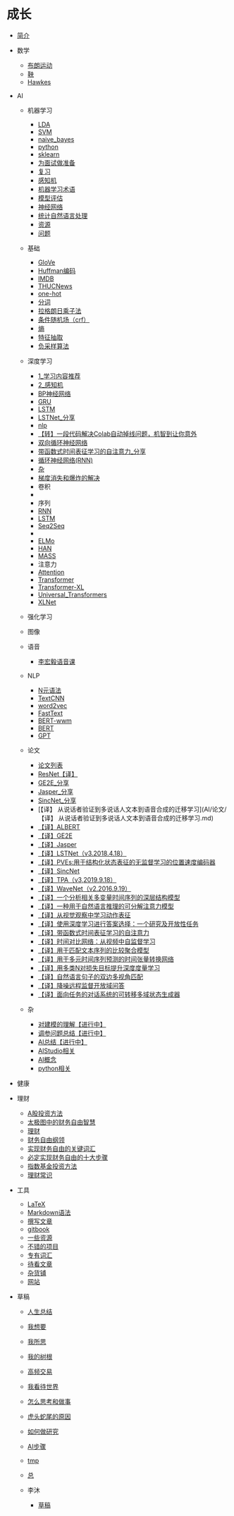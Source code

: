 
# 成长

* [简介](README.md)
* 数学
  * [布朗运动](数学/2021-12-21-布朗运动.md)
  * [鞅](数学/2021-12-22-鞅.md)
  * [Hawkes](数学/2022-03-10-Hawkes.md)
* AI
  * 机器学习
    * [LDA](AI/机器学习/LDA.md)
    * [SVM](AI/机器学习/SVM.md)
    * [naive_bayes](AI/机器学习/naive_bayes.md)
    * [python](AI/机器学习/python.md)
    * [sklearn](AI/机器学习/sklearn.md)
    * [为面试做准备](AI/机器学习/为面试做准备.md)
    * [复习](AI/机器学习/复习.md)
    * [感知机](AI/机器学习/感知机.md)
    * [机器学习术语](AI/机器学习/机器学习术语.md)
    * [模型评估](AI/机器学习/模型评估.md)
    * [神经网络](AI/机器学习/神经网络.md)
    * [统计自然语言处理](AI/机器学习/统计自然语言处理.md)
    * [资源](AI/机器学习/资源.md)
    * [问题](AI/机器学习/问题.md)
  * 基础
    * [GloVe](AI/基础/GloVe.md)
    * [Huffman编码](AI/基础/Huffman编码.md)
    * [IMDB](AI/基础/IMDB.md)
    * [THUCNews](AI/基础/THUCNews.md)
    * [one-hot](AI/基础/one-hot.md)
    * [分词](AI/基础/分词.md)
    * [拉格朗日乘子法](AI/基础/拉格朗日乘子法.md)
    * [条件随机场（crf）](AI/基础/条件随机场（crf）.md)
    * [熵](AI/基础/熵.md)
    * [特征抽取](AI/基础/特征抽取.md)
    * [负采样算法](AI/基础/负采样算法.md)
  * 深度学习
    * [1_学习内容推荐](AI/深度学习/1_学习内容推荐.md)
    * [2_感知机](AI/深度学习/2_感知机.md)
    * [BP神经网络](AI/深度学习/BP神经网络.md)
    * [GRU](AI/深度学习/GRU.md)
    * [LSTM](AI/深度学习/LSTM.md)
    * [LSTNet_分享](AI/深度学习/LSTNet_分享.md)
    * [nlp](AI/深度学习/nlp.md)
    * [【转】一段代码解决Colab自动掉线问题，机智到让你意外](AI/深度学习/【转】一段代码解决Colab自动掉线问题，机智到让你意外.md)
    * [双向循环神经网络](AI/深度学习/双向循环神经网络.md)
    * [带函数式时间表征学习的自注意力_分享](AI/深度学习/带函数式时间表征学习的自注意力_分享.md)
    * [循环神经网络(RNN)](AI/深度学习/循环神经网络(RNN).md)
    * [杂](AI/深度学习/杂.md)
    * [梯度消失和爆炸的解决](AI/深度学习/梯度消失和爆炸的解决.md)
    * 卷积
    * 
    * 序列
    * [RNN](AI/模型/RNN.md)
    * [LSTM](AI/模型/LSTM.md)
    * [Seq2Seq](AI/模型/Seq2Seq.md)
    * 
    * [ELMo](AI/模型/ELMo.md)
    * [HAN](AI/模型/HAN.md)
    * [MASS](AI/模型/MASS.md)
    * 注意力
    * [Attention](AI/模型/Attention.md)
    * [Transformer](AI/模型/Transformer.md)
    * [Transformer-XL](AI/模型/Transformer-XL.md)
    * [Universal_Transformers](AI/模型/Universal_Transformers.md)
    * [XLNet](AI/模型/XLNet.md)
  * 强化学习
  * 图像
  * 语音
    * [李宏毅语音课](AI/语音/2022-08-20-李宏毅语音课.md)
  * NLP
    * [N元语法](AI/基础/N元语法.md)
    * [TextCNN](AI/模型/TextCNN.md)
    * [word2vec](AI/模型/word2vec.md)
    * [FastText](AI/模型/FastText.md)
    * [BERT-wwm](AI/模型/BERT-wwm.md)
    * [BERT](AI/模型/BERT.md)
    * [GPT](AI/模型/GPT.md)
  * 论文
    * [论文列表](AI/论文/论文列表.md)
    * [ResNet【译】](AI/论文/2020-10-25-ResNet【译】.md)
    * [GE2E_分享](AI/论文/GE2E_分享.md)
    * [Jasper_分享](AI/论文/Jasper_分享.md)
    * [SincNet_分享](AI/论文/SincNet_分享.md)
    * [【译】 从说话者验证到多说话人文本到语音合成的迁移学习](AI/论文/【译】 从说话者验证到多说话人文本到语音合成的迁移学习.md)
    * [【译】ALBERT](AI/论文/【译】ALBERT.md)
    * [【译】GE2E](AI/论文/【译】GE2E.md)
    * [【译】Jasper](AI/论文/【译】Jasper.md)
    * [【译】LSTNet（v3.2018.4.18）](AI/论文/【译】LSTNet（v3.2018.4.18）.md)
    * [【译】PVEs:用于结构化状态表征的无监督学习的位置速度编码器](AI/论文/【译】PVEs:用于结构化状态表征的无监督学习的位置速度编码器.md)
    * [【译】SincNet](AI/论文/【译】SincNet.md)
    * [【译】TPA（v3,2019.9.18）](AI/论文/【译】TPA（v3,2019.9.18）.md)
    * [【译】WaveNet（v2.2016.9.19）](AI/论文/【译】WaveNet（v2.2016.9.19）.md)
    * [【译】一个分析相关多变量时间序列的深层结构模型](AI/论文/【译】一个分析相关多变量时间序列的深层结构模型.md)
    * [【译】一种用于自然语言推理的可分解注意力模型](AI/论文/【译】一种用于自然语言推理的可分解注意力模型.md)
    * [【译】从视觉观察中学习动作表征](AI/论文/【译】从视觉观察中学习动作表征.md)
    * [【译】使用深度学习进行答案选择：一个研究及开放性任务](AI/论文/【译】使用深度学习进行答案选择：一个研究及开放性任务.md)
    * [【译】带函数式时间表征学习的自注意力](AI/论文/【译】带函数式时间表征学习的自注意力.md)
    * [【译】时间对比网络：从视频中自监督学习](AI/论文/【译】时间对比网络：从视频中自监督学习.md)
    * [【译】用于匹配文本序列的比较聚合模型](AI/论文/【译】用于匹配文本序列的比较聚合模型.md)
    * [【译】用于多元时间序列预测的时间张量转换网络](AI/论文/【译】用于多元时间序列预测的时间张量转换网络.md)
    * [【译】用多类N对损失目标提升深度度量学习](AI/论文/【译】用多类N对损失目标提升深度度量学习.md)
    * [【译】自然语言句子的双边多视角匹配](AI/论文/【译】自然语言句子的双边多视角匹配.md)
    * [【译】降噪远程监督开放域问答](AI/论文/【译】降噪远程监督开放域问答.md)
    * [【译】面向任务的对话系统的可转移多域状态生成器](AI/论文/【译】面向任务的对话系统的可转移多域状态生成器.md)

  * 杂
    * [对建模的理解【进行中】](AI/2021-03-17-对建模的理解【进行中】.md)
    * [调参问题总结【进行中】](AI/2021-03-17-调参问题总结【进行中】.md)
    * [AI总结【进行中】](AI/2021-03-20-AI总结【进行中】.md)
    * [AIStudio相关](AI/2021-07-27-AIStudio相关.md)
    * [AI概念](AI/2021-07-27-AI概念.md)
    * [python相关](AI/2021-07-27-python相关.md)
* 健康
* 理财
  * [A股投资方法](理财/2021-04-22-A股投资方法.md)
  * [太极图中的财务自由智慧](理财/2021-04-22-太极图中的财务自由智慧.md)
  * [理财](理财/2021-04-22-理财.md)
  * [财务自由纲领](理财/2021-04-22-财务自由纲领.md)
  * [实现财务自由的关键词汇](理财/2021-05-01-实现财务自由的关键词汇.md)
  * [必定实现财务自由的十大步骤](理财/2021-05-02-必定实现财务自由的十大步骤.md)
  * [指数基金投资方法](理财/2021-05-03-指数基金投资方法.md)
  * [理财常识](理财/2021-06-27-理财常识.md)
* 工具
  * [LaTeX](工具/2019-11-16-LaTeX.md)
  * [Markdown语法](工具/2019-11-16-Markdown语法.md)
  * [撰写文章](工具/2021-03-16-撰写文章.md)
  * [gitbook](工具/2021-12-21-gitbook.md)
  * [一些资源](工具/一些资源.md)
  * [不错的项目](工具/不错的项目.md)
  * [专有词汇](工具/专有词汇.md)
  * [待看文章](工具/待看文章.md)
  * [杂货铺](工具/杂货铺.md)
  * [网站](工具/网站.md)

* 草稿

  * [人生总结](草稿/2021-03-27-人生总结.md)
  * [我想要](草稿/2021-04-15-我想要.md)
  * [我所思](草稿/2021-04-15-我所思.md)
  * [我的树根](草稿/2021-04-18-我的树根.md)
  * [高频交易](草稿/2021-04-19-高频交易.md)
  * [我看待世界](草稿/2021-04-29-我看待世界.md)
  * [怎么思考和做事](草稿/2021-05-27-怎么思考和做事.md)
  * [虎头蛇尾的原因](草稿/2021-05-29-虎头蛇尾的原因.md)
  * [如何做研究](草稿/2022-01-18-如何做研究.md)
  * [AI步骤](草稿/2022-10-20-AI步骤.md)
  * [tmp](草稿/tmp.md)
  * [总](草稿/总.md)

  * 李沐

    * [草稿](草稿/李沐/2021-06-01-草稿.md)
